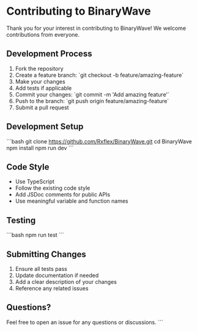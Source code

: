 # Contributing to BinaryWave

Thank you for your interest in contributing to BinaryWave! We welcome contributions from everyone.

## Development Process

1. Fork the repository
2. Create a feature branch: \`git checkout -b feature/amazing-feature\`
3. Make your changes
4. Add tests if applicable
5. Commit your changes: \`git commit -m 'Add amazing feature'\`
6. Push to the branch: \`git push origin feature/amazing-feature\`
7. Submit a pull request

## Development Setup

\`\`\`bash
git clone https://github.com/Rxflex/BinaryWave.git
cd BinaryWave
npm install
npm run dev
\`\`\`

## Code Style

- Use TypeScript
- Follow the existing code style
- Add JSDoc comments for public APIs
- Use meaningful variable and function names

## Testing

\`\`\`bash
npm run test
\`\`\`

## Submitting Changes

1. Ensure all tests pass
2. Update documentation if needed
3. Add a clear description of your changes
4. Reference any related issues

## Questions?

Feel free to open an issue for any questions or discussions.
\`\`\`

